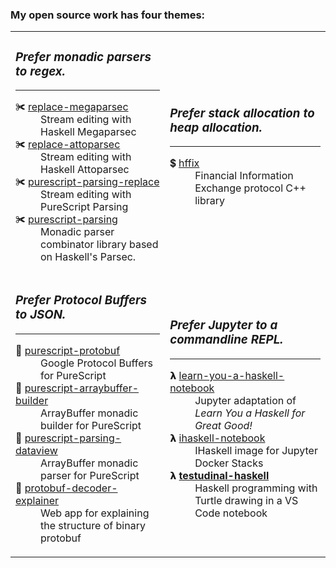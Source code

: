 <h3>My open source work has four themes:</h3>

<table>
  <tr>
    <td>
      <h3><em>Prefer monadic parsers to regex.</em></h3>
      <hr/>
      <dl>
        <dt>✀ <a href=https://github.com/jamesdbrock/replace-megaparsec>replace-megaparsec</a></dt>
        <dd>Stream editing with Haskell Megaparsec</dd>
        <dt>✀ <a href=https://github.com/jamesdbrock/replace-attoparsec>replace-attoparsec</a></dt>
        <dd>Stream editing with Haskell Attoparsec</dd>
        <dt>✀ <a href=https://github.com/jamesdbrock/purescript-parsing-replace>purescript-parsing-replace</a></dt>
        <dd>Stream editing with PureScript Parsing</dd>
        <dt>✀ <a href=https://github.com/purescript-contrib/purescript-parsing>purescript-parsing</a></dt>
        <dd>Monadic parser combinator library based on Haskell's Parsec.</dd>
      </dl>
    </td>
    <td>
      <h3><em>Prefer stack allocation to heap allocation.</em></h3>
      <hr/>
      <dl>
        <dt>💲 <a href=https://github.com/jamesdbrock/hffix>hffix</a></dt>
        <dd>Financial Information Exchange protocol C++ library</dd>
      </dl>
    </td>
  </tr>
  <tr>
    <td>
      <h3><em>Prefer Protocol Buffers to JSON.</em></h3>
      <hr/>
      <dl>
        <dt>💝 <a href=https://github.com/xc-jp/purescript-protobuf>purescript-protobuf</a></dt>
        <dd>Google Protocol Buffers for PureScript</dd>
        <dt>🎁 <a href=https://github.com/jamesdbrock/purescript-arraybuffer-builder>purescript-arraybuffer-builder</a></dt>
        <dd>ArrayBuffer monadic builder for PureScript</dd>
        <dt>🎁 <a href=https://github.com/jamesdbrock/purescript-parsing-dataview>purescript-parsing-dataview</a></dt>
        <dd>ArrayBuffer monadic parser for PureScript</dd>
        <dt>🎁 <a href=https://github.com/jamesdbrock/protobuf-decoder-explainer>protobuf-decoder-explainer</a></dt>
        <dd>Web app for explaining the structure of binary protobuf</dd>
      </dl>
    </td>
    <td>
      <h3><em>Prefer Jupyter to a commandline REPL.</em></h3>
      <hr/>
      <dl>
        <dt>𝝺 <a href=https://github.com/jamesdbrock/learn-you-a-haskell-notebook>learn-you-a-haskell-notebook</a></dt>
        <dd>Jupyter adaptation of <em>Learn You a Haskell for Great Good!</em></dd>
        <dt>𝝺 <a href=https://github.com/jamesdbrock/ihaskell-notebook>ihaskell-notebook</a></dt>
        <dd>IHaskell image for Jupyter Docker Stacks</dd>
        <dt>𝝺 <b><a href=https://github.com/jamesdbrock/testudinal-haskell>testudinal-haskell</a></b></dt>
        <dd>Haskell programming with Turtle drawing in a VS Code notebook</dd>
      </dl>
    </td>
  </tr>
</table>
      

<!--
**jamesdbrock/jamesdbrock** is a ✨ _special_ ✨ repository because its `README.md` (this file) appears on your GitHub profile.

Here are some ideas to get you started:

- 🔭 I’m currently working on ...
- 🌱 I’m currently learning ...
- 👯 I’m looking to collaborate on ...
- 🤔 I’m looking for help with ...
- 💬 Ask me about ...
- 📫 How to reach me: ...
- 😄 Pronouns: ...
- ⚡ Fun fact: ...
-->
